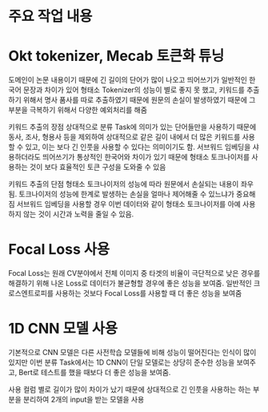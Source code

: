 # 주요 작업 내용

# Okt tokenizer, Mecab 토큰화 튜닝

도메인이 논문 내용이기 때문에 긴 길이의 단어가 많이 나오고 띄어쓰기가 일반적인 한국어 문장과 차이가 있어 형태소 Tokenizer의 성능이 별로 좋지 못 했고,
키워드를 추출하기 위해서 명사 품사를 따로 추출하였기 때문에 원문의 손실이 발생하였기 때문에 그 부분을 극복하기 위해서 다양한 예외처리를 해줌 

키워드 추출의 장점
상대적으로 분류 Task에 의미가 있는 단어들만을 사용하기 때문에 동사, 조사, 형용사 등을 제외하여 상대적으로 같은 길이 내에서 더 많은 키워드를 사용할 수 있고,
이는 보다 긴 인풋을 사용할 수 있다는 의미이기도 함.
서브워드 임베딩을 샤용하더라도 띄어쓰기가 통상적인 한국어와 차이가 있기 때문에 형태소 토크나이저를 사용하는 것이 보다 효율적인 토큰 구성을 도와줄 수 있음

키워드 추출의 단점 
형태소 토크나이저의 성능에 따라 원문에서 손실되는 내용이 좌우됨. 토크나이저의 성능에 한계로 발생하는 손실을 얼마나 제어해줄 수 있느냐가 중요해짐
서브워드 임베딩을 사용할 경우 이번 데이터와 같이 형태소 토크나이저를 아예 사용하지 않는 것이 시간과 노력을 줄일 수 있음.

# Focal Loss 사용

Focal Loss는 원래 CV분야에서 전체 이미지 중 타겟의 비율이 극단적으로 낮은 경우를 해결하기 위해 나온 Loss로 데이터가 불균형할 경우에 좋은 성능을 보여줌.
일반적인 크로스엔트로피를 사용하는 것보다 Focal Loss를 사용할 때 더 좋은 성능을 보여줌

# 1D CNN 모델 사용

기본적으로 CNN 모델은 다른 사전학습 모델들에 비해 성능이 떨어진다는 인식이 많이 있지만 이번 분류 Task에서는 1D CNN이 단일 모델로는 상당히 준수한 성능을 보여주고,
Bert로 테스트를 했을 때보다 더 좋은 성능을 보여줌.

사용 컬럼 별로 길이가 많이 차이가 났기 때문에 상대적으로 긴 인풋을 사용하는 하는 부분을 분리하여 2개의 input을 받는 모델을 사용

